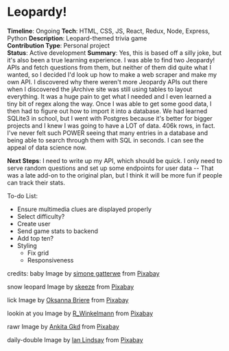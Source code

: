 # Leopardy!
**Timeline**: Ongoing 
**Tech**: HTML, CSS, JS, React, Redux, Node, Express, Python
**Description**: Leopard-themed trivia game    
**Contribution Type**: Personal project  
**Status**: Active development 
**Summary**: Yes, this is based off a silly joke, but it's also been a true learning experience. I was able to find two Jeopardy! APIs and fetch questions from them, but neither of them did quite what I wanted, so I decided I'd look up how to make a web scraper and make my own API. I discovered why there weren't more Jeopardy APIs out there when I discovered the jArchive site was still using tables to layout everything. It was a huge pain to get what I needed and I even learned a tiny bit of regex along the way. Once I was able to get some good data, I then had to figure out how to import it into a database. We had learned SQLite3 in school, but I went with Postgres because it's better for bigger projects and I knew I was going to have a LOT of data. 406k rows, in fact. I've never felt such POWER seeing that many entries in a database and being able to search through them with SQL in seconds. I can see the appeal of data science now.

**Next Steps**: I need to write up my API, which should be quick. I only need to serve random questions and set up some endpoints for user data -- That was a late add-on to the original plan, but I think it will be more fun if people can track their stats. 


To-do List:
- Ensure multimedia clues are displayed properly  
- Select difficulty?   
- Create user
- Send game stats to backend
- Add top ten?  
- Styling  
  - Fix grid  
  - Responsiveness

credits:
baby Image by <a href="https://pixabay.com/users/gatterwe-37534/?utm_source=link-attribution&amp;utm_medium=referral&amp;utm_campaign=image&amp;utm_content=3523424">simone gatterwe</a> from <a href="https://pixabay.com/?utm_source=link-attribution&amp;utm_medium=referral&amp;utm_campaign=image&amp;utm_content=3523424">Pixabay</a>

snow leopard Image by <a href="https://pixabay.com/users/skeeze-272447/?utm_source=link-attribution&amp;utm_medium=referral&amp;utm_campaign=image&amp;utm_content=620558">skeeze</a> from <a href="https://pixabay.com/?utm_source=link-attribution&amp;utm_medium=referral&amp;utm_campaign=image&amp;utm_content=620558">Pixabay</a>

lick Image by <a href="https://pixabay.com/users/nana_briere-3046874/?utm_source=link-attribution&amp;utm_medium=referral&amp;utm_campaign=image&amp;utm_content=2747136">Oksanna Briere</a> from <a href="https://pixabay.com/?utm_source=link-attribution&amp;utm_medium=referral&amp;utm_campaign=image&amp;utm_content=2747136">Pixabay</a>

lookin at you Image by <a href="https://pixabay.com/users/r_winkelmann-6830448/?utm_source=link-attribution&amp;utm_medium=referral&amp;utm_campaign=image&amp;utm_content=3545616">R_Winkelmann</a> from <a href="https://pixabay.com/?utm_source=link-attribution&amp;utm_medium=referral&amp;utm_campaign=image&amp;utm_content=3545616">Pixabay</a>

rawr Image by <a href="https://pixabay.com/users/ankita_gkd-5971842/?utm_source=link-attribution&amp;utm_medium=referral&amp;utm_campaign=image&amp;utm_content=2552436">Ankita Gkd</a> from <a href="https://pixabay.com/?utm_source=link-attribution&amp;utm_medium=referral&amp;utm_campaign=image&amp;utm_content=2552436">Pixabay</a>

daily-double Image by <a href="https://pixabay.com/users/ianza-2026973/?utm_source=link-attribution&amp;utm_medium=referral&amp;utm_campaign=image&amp;utm_content=2796526">Ian Lindsay</a> from <a href="https://pixabay.com/?utm_source=link-attribution&amp;utm_medium=referral&amp;utm_campaign=image&amp;utm_content=2796526">Pixabay</a>
